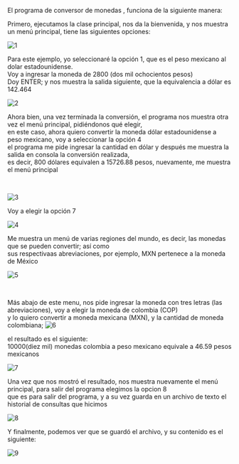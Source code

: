  <p>El programa de conversor de monedas , funciona de la siguiente manera:</p>
 <p>Primero, ejecutamos la clase principal, nos da la bienvenida, y nos muestra un menú principal, tiene las siguientes opciones:</p>
 
 ![1](https://github.com/user-attachments/assets/f89917ad-ddc3-446e-9290-79b77144d2d3)

<p>Para este ejemplo, yo seleccionaré la opción 1, que es el peso mexicano al dolar estadounidense.
<br>Voy a ingresar la moneda de 2800 (dos mil ochocientos pesos)
<br>Doy ENTER; y nos muestra la salida siguiente, que la equivalencia a dólar es 142.464</p>

![2](https://github.com/user-attachments/assets/539de95f-0ea3-4d2c-a2c8-1243fcb3562f)

<p>Ahora bien, una vez terminada la conversión, el programa nos muestra otra vez el menú principal, pidiéndonos qué elegir,
<br>en este caso, ahora quiero convertir la moneda dólar estadounidense a peso mexicano, voy a seleccionar la opción 4
<br>el programa me pide ingresar la cantidad en dólar y después me muestra la salida en consola la conversión realizada,
<br>es decir, 800 dólares equivalen a 15726.88 pesos, nuevamente, me muestra el menú principal</p><br>

![3](https://github.com/user-attachments/assets/603854b0-56de-4d03-8b76-8d678012e756)

<p>Voy a elegir la opción 7 </p>

![4](https://github.com/user-attachments/assets/de002647-ec87-4290-a3b3-2219f08fd2d8)

<p>Me muestra un menú de varias regiones del mundo, es decir, las monedas que se pueden convertir; así como <br>
sus respectivaas abreviaciones, por ejemplo, MXN pertenece a la moneda de México</p>

![5](https://github.com/user-attachments/assets/0144c65b-64d3-42ae-988c-c29db2b07d3a)

<br><p>Más abajo de este menu, nos pide ingresar la moneda con tres letras (las abreviaciones), voy a elegir la moneda de colombia (COP)<br>
y lo quiero convertir a moneda mexicana (MXN), y la cantidad de moneda colombiana; 
![6](https://github.com/user-attachments/assets/173aa02b-9046-4a37-8e7b-2b8a7e079072)

el resultado es el siguiente:<br>
10000(diez mil) monedas colombia a peso mexicano equivale a 46.59 pesos mexicanos</p>
![7](https://github.com/user-attachments/assets/a20fae52-0921-4ed8-97c0-49093c5a06bf)

<p>Una vez que nos mostró el resultado, nos muestra nuevamente el menú principal, para salir del programa elegimos la opcion 8 <br>
que es para salir del programa, y a su vez guarda en un archivo de texto el historial de consultas que hicimos </p>

![8](https://github.com/user-attachments/assets/3fa41216-8659-4cc0-991a-9efb4f598d3f)

<p>Y finalmente, podemos ver que se guardó el archivo, y su contenido es el siguiente:</p>

![9](https://github.com/user-attachments/assets/ea326dbb-4f46-4903-a386-fd5e6ee95ee2)

